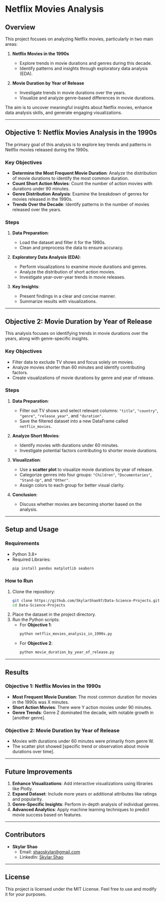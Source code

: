 # **Netflix Movies Analysis**  

## **Overview**  
This project focuses on analyzing Netflix movies, particularly in two main areas:  

1. **Netflix Movies in the 1990s**  
   - Explore trends in movie durations and genres during this decade.  
   - Identify patterns and insights through exploratory data analysis (EDA).  

2. **Movie Duration by Year of Release**  
   - Investigate trends in movie durations over the years.  
   - Visualize and analyze genre-based differences in movie durations.  

The aim is to uncover meaningful insights about Netflix movies, enhance data analysis skills, and generate engaging visualizations.  

---

## **Objective 1: Netflix Movies Analysis in the 1990s**  
The primary goal of this analysis is to explore key trends and patterns in Netflix movies released during the 1990s.  

### **Key Objectives**  
- **Determine the Most Frequent Movie Duration**: Analyze the distribution of movie durations to identify the most common duration.  
- **Count Short Action Movies**: Count the number of action movies with durations under 90 minutes.  
- **Genre Distribution Analysis**: Examine the breakdown of genres for movies released in the 1990s.  
- **Trends Over the Decade**: Identify patterns in the number of movies released over the years.  

### **Steps**  
1. **Data Preparation**:  
   - Load the dataset and filter it for the 1990s.  
   - Clean and preprocess the data to ensure accuracy.  

2. **Exploratory Data Analysis (EDA)**:  
   - Perform visualizations to examine movie durations and genres.  
   - Analyze the distribution of short action movies.  
   - Investigate year-over-year trends in movie releases.  

3. **Key Insights**:  
   - Present findings in a clear and concise manner.  
   - Summarize results with visualizations.  

---

## **Objective 2: Movie Duration by Year of Release**  
This analysis focuses on identifying trends in movie durations over the years, along with genre-specific insights.  

### **Key Objectives**  
- Filter data to exclude TV shows and focus solely on movies.  
- Analyze movies shorter than 60 minutes and identify contributing factors.  
- Create visualizations of movie durations by genre and year of release.  

### **Steps**  
1. **Data Preparation**:  
   - Filter out TV shows and select relevant columns: `"title"`, `"country"`, `"genre"`, `"release_year"`, and `"duration"`.  
   - Save the filtered dataset into a new DataFrame called `netflix_movies`.  

2. **Analyze Short Movies**:  
   - Identify movies with durations under 60 minutes.  
   - Investigate potential factors contributing to shorter movie durations.  

3. **Visualization**:  
   - Use a **scatter plot** to visualize movie durations by year of release.  
   - Categorize genres into four groups: `"Children"`, `"Documentaries"`, `"Stand-Up"`, and `"Other"`.  
   - Assign colors to each group for better visual clarity.  

4. **Conclusion**:  
   - Discuss whether movies are becoming shorter based on the analysis.  

---

## **Setup and Usage**  

### **Requirements**  
- Python 3.8+  
- Required Libraries:  
  ```bash
  pip install pandas matplotlib seaborn
  ```  

### **How to Run**  
1. Clone the repository:  
   ```bash
   git clone https://github.com/SkylarShao97/Data-Science-Projects.git
   cd Data-Science-Projects
   ```  
2. Place the dataset in the project directory.  
3. Run the Python scripts:  
   - For **Objective 1**:  
     ```bash
     python netflix_movies_analysis_in_1990s.py
     ```  
   - For **Objective 2**:  
     ```bash
     python movie_duration_by_year_of_release.py
     ```  

---

## **Results**  

### **Objective 1: Netflix Movies in the 1990s**  
- **Most Frequent Movie Duration**: The most common duration for movies in the 1990s was X minutes.  
- **Short Action Movies**: There were Y action movies under 90 minutes.  
- **Genre Trends**: Genre Z dominated the decade, with notable growth in [another genre].  

### **Objective 2: Movie Duration by Year of Release**  
- Movies with durations under 60 minutes were primarily from genre W.  
- The scatter plot showed [specific trend or observation about movie durations over time].  

---

## **Future Improvements**  
1. **Enhance Visualizations**: Add interactive visualizations using libraries like Plotly.  
2. **Expand Dataset**: Include more years or additional attributes like ratings and popularity.  
3. **Genre-Specific Insights**: Perform in-depth analysis of individual genres.  
4. **Advanced Analytics**: Apply machine learning techniques to predict movie success based on features.  

---

## **Contributors**  
- **Skylar Shao**  
  - Email: shaoskylar@gmail.com  
  - LinkedIn: [Skylar Shao](https://www.linkedin.com/in/zhenghong-shao-b18aa8220/)  

---

## **License**  
This project is licensed under the MIT License. Feel free to use and modify it for your purposes.  


